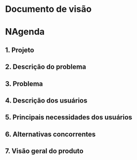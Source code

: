 # Documento de visão

# NAgenda

## 1. Projeto
 

## 2. Descrição do problema 

## 3. Problema 

## 4. Descrição dos usuários


## 5. Principais necessidades dos usuários


## 6.	Alternativas concorrentes

## 7.	Visão geral do produto